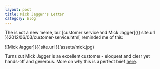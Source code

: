 ```yaml
---
layout: post
title: Mick Jagger's Letter
category: blog
---
```

The is not a new meme, but [customer service and Mick Jagger]({{ site.url }}2012/06/03/customer-service.html) reminded me of this:

![Mick Jagger]({{ site.url }}/assets/mick.jpg)

Turns out Mick Jagger is an excellent customer - eloquent and clear yet hands-off and generous.   More on why this is a perfect brief [here](http://www.nocturnaldesign.com/blog/?p=577).
